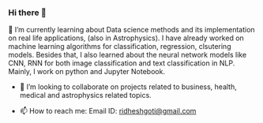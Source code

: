### Hi there 👋

🌱 I’m currently learning about Data science methods and its implementation on real life applications, (also in Astrophysics). I have already worked on machine learning algorithms for classification, regression, clsutering models. Besides that, I also learned about the neural network models like CNN, RNN for both image classification and text classification in NLP. Mainly, I work on python and Jupyter Notebook.

- 👯 I’m looking to collaborate on projects related to business, health, medical and astrophysics related topics.

- 📫 How to reach me: Email ID: ridheshgoti@gmail.com
